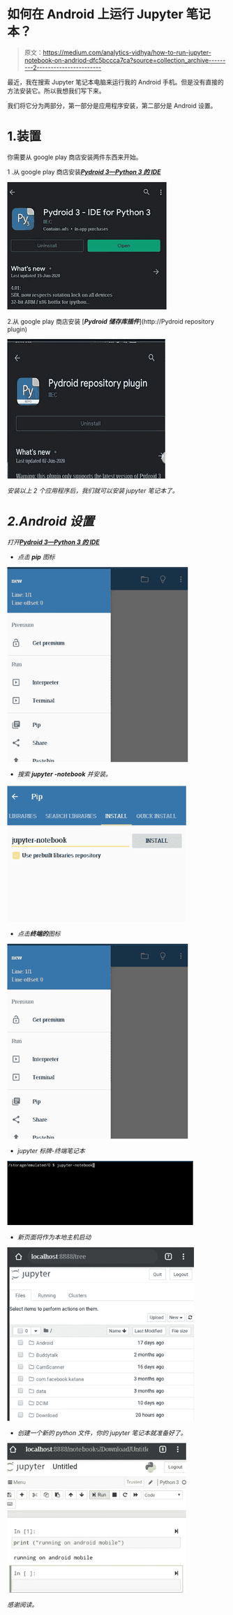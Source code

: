 # 如何在 Android 上运行 Jupyter 笔记本？

> 原文：<https://medium.com/analytics-vidhya/how-to-run-jupyter-notebook-on-andriod-dfc5bccca7ca?source=collection_archive---------2----------------------->

最近，我在搜索 Jupyter 笔记本电脑来运行我的 Android 手机。但是没有直接的方法安装它。所以我想我们写下来。

我们将它分为两部分，第一部分是应用程序安装，第二部分是 Android 设置。

# 1.装置

你需要从 google play 商店安装两件东西来开始。

1 .从 google play 商店安装[***Pydroid 3—Python 3 的 IDE***](https://play.google.com/store/apps/details?id=ru.iiec.pydroid3&hl=en_IN&gl=US)

![](img/3316d3ffbcfcdcce6a38d74e2002d095.png)

2.从 google play 商店安装 [***Pydroid 储存库插件***](http://Pydroid repository plugin)

*![](img/ee90c138a4fac79cb66c60d9e3d3e6be.png)*

*安装以上 2 个应用程序后，我们就可以安装 jupyter 笔记本了。*

# *2.Android 设置*

*打开[***Pydroid 3—Python 3 的 IDE***](https://play.google.com/store/apps/details?id=ru.iiec.pydroid3&hl=en_IN&gl=US)*

*   *点击 **pip** 图标*

*![](img/b45ee1bc48da25dc0bbd704f628c05b1.png)*

*   *搜索 **jupyter -notebook** 并安装。*

*![](img/e52ac0d83999783820e8d74dea543c77.png)*

*   *点击**终端的**图标*

*![](img/b45ee1bc48da25dc0bbd704f628c05b1.png)*

*   *jupyter 标牌-终端笔记本*

*![](img/ce32738b1fb4025e121c3da160f4fcd9.png)*

*   *新页面将作为本地主机启动*

*![](img/ada32bd4dbf64387361ef6a4abdd9d6c.png)*

*   *创建一个新的 python 文件，你的 jupyter 笔记本就准备好了。*

*![](img/eae02b22b3441f21cddedd658ccaa304.png)*

*感谢阅读。*